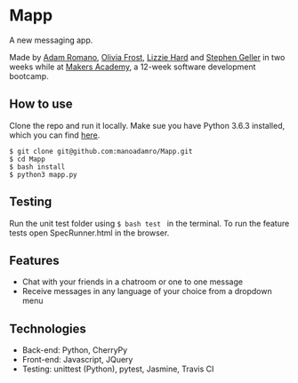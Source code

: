 # Mapp

A new messaging app.

Made by [Adam Romano](https://github.com/manoadamro), [Olivia Frost](https://github.com/ofrost617), [Lizzie Hard](https://github.com/lizh90) and [Stephen Geller](https://github.com/stephengeller) in two weeks while at [Makers Academy](http://makersacademy.com), a 12-week software development bootcamp.


## How to use

Clone the repo and run it locally. Make sue you have Python 3.6.3 installed, which you can find [here](https://www.python.org/downloads/mac-osx/).

```
$ git clone git@github.com:manoadamro/Mapp.git
$ cd Mapp
$ bash install
$ python3 mapp.py
```

## Testing

Run the unit test folder using ```$ bash test ``` in the terminal.
To run the feature tests open SpecRunner.html in the browser.

## Features

* Chat with your friends in a chatroom or one to one message
* Receive messages in any language of your choice from a dropdown menu

## Technologies

  - Back-end: Python, CherryPy
  - Front-end: Javascript, JQuery
  - Testing: unittest (Python), pytest, Jasmine, Travis CI
